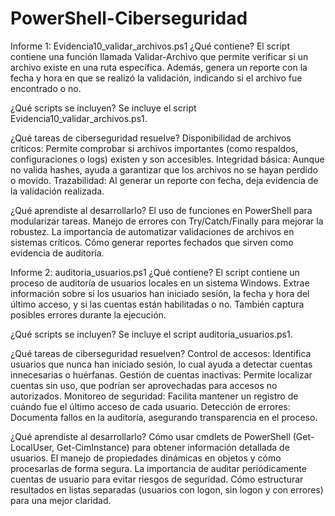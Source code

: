 # PowerShell-Ciberseguridad
Informe 1: Evidencia10_validar_archivos.ps1
¿Qué contiene?
El script contiene una función llamada Validar-Archivo que permite verificar si un archivo existe en una ruta específica. Además, genera un reporte con la fecha y hora en que se realizó la validación, indicando si el archivo fue encontrado o no.

¿Qué scripts se incluyen?
Se incluye el script Evidencia10_validar_archivos.ps1.

¿Qué tareas de ciberseguridad resuelve?
Disponibilidad de archivos críticos: Permite comprobar si archivos importantes (como respaldos, configuraciones o logs) existen y son accesibles.
Integridad básica: Aunque no valida hashes, ayuda a garantizar que los archivos no se hayan perdido o movido.
Trazabilidad: Al generar un reporte con fecha, deja evidencia de la validación realizada.

¿Qué aprendiste al desarrollarlo?
El uso de funciones en PowerShell para modularizar tareas.
Manejo de errores con Try/Catch/Finally para mejorar la robustez.
La importancia de automatizar validaciones de archivos en sistemas críticos.
Cómo generar reportes fechados que sirven como evidencia de auditoría.

Informe 2: auditoria_usuarios.ps1
¿Qué contiene?
El script contiene un proceso de auditoría de usuarios locales en un sistema Windows. Extrae información sobre si los usuarios han iniciado sesión, la fecha y hora del último acceso, y si las cuentas están habilitadas o no. También captura posibles errores durante la ejecución.

¿Qué scripts se incluyen?
Se incluye el script auditoria_usuarios.ps1.

¿Qué tareas de ciberseguridad resuelven?
Control de accesos: Identifica usuarios que nunca han iniciado sesión, lo cual ayuda a detectar cuentas innecesarias o huérfanas.
Gestión de cuentas inactivas: Permite localizar cuentas sin uso, que podrían ser aprovechadas para accesos no autorizados.
Monitoreo de seguridad: Facilita mantener un registro de cuándo fue el último acceso de cada usuario.
Detección de errores: Documenta fallos en la auditoría, asegurando transparencia en el proceso.

¿Qué aprendiste al desarrollarlo?
Cómo usar cmdlets de PowerShell (Get-LocalUser, Get-CimInstance) para obtener información detallada de usuarios.
El manejo de propiedades dinámicas en objetos y cómo procesarlas de forma segura.
La importancia de auditar periódicamente cuentas de usuario para evitar riesgos de seguridad.
Cómo estructurar resultados en listas separadas (usuarios con logon, sin logon y con errores) para una mejor claridad.
